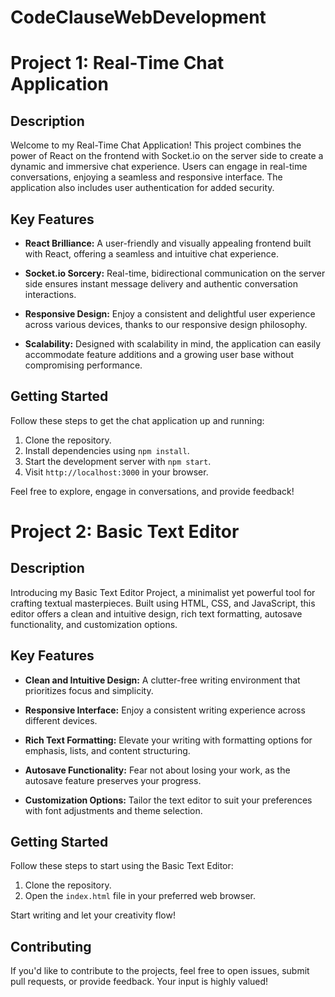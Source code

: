 # CodeClauseWebDevelopment

# Project 1: Real-Time Chat Application

## Description

Welcome to my Real-Time Chat Application! This project combines the power of React on the frontend with Socket.io on the server side to create a dynamic and immersive chat experience. Users can engage in real-time conversations, enjoying a seamless and responsive interface. The application also includes user authentication for added security.

## Key Features

- **React Brilliance:** A user-friendly and visually appealing frontend built with React, offering a seamless and intuitive chat experience.

- **Socket.io Sorcery:** Real-time, bidirectional communication on the server side ensures instant message delivery and authentic conversation interactions.

- **Responsive Design:** Enjoy a consistent and delightful user experience across various devices, thanks to our responsive design philosophy.

- **Scalability:** Designed with scalability in mind, the application can easily accommodate feature additions and a growing user base without compromising performance.

## Getting Started

Follow these steps to get the chat application up and running:

1. Clone the repository.
2. Install dependencies using `npm install`.
3. Start the development server with `npm start`.
4. Visit `http://localhost:3000` in your browser.

Feel free to explore, engage in conversations, and provide feedback!

# Project 2: Basic Text Editor

## Description

Introducing my Basic Text Editor Project, a minimalist yet powerful tool for crafting textual masterpieces. Built using HTML, CSS, and JavaScript, this editor offers a clean and intuitive design, rich text formatting, autosave functionality, and customization options.

## Key Features

- **Clean and Intuitive Design:** A clutter-free writing environment that prioritizes focus and simplicity.

- **Responsive Interface:** Enjoy a consistent writing experience across different devices.

- **Rich Text Formatting:** Elevate your writing with formatting options for emphasis, lists, and content structuring.

- **Autosave Functionality:** Fear not about losing your work, as the autosave feature preserves your progress.

- **Customization Options:** Tailor the text editor to suit your preferences with font adjustments and theme selection.

## Getting Started

Follow these steps to start using the Basic Text Editor:

1. Clone the repository.
2. Open the `index.html` file in your preferred web browser.

Start writing and let your creativity flow!

## Contributing

If you'd like to contribute to the projects, feel free to open issues, submit pull requests, or provide feedback. Your input is highly valued!
